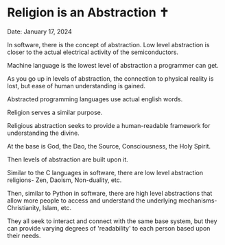 # Religion is an Abstraction ✝

Date: January 17, 2024

In software, there is the concept of abstraction.
Low level abstraction is closer to the actual electrical activity of the semiconductors.

Machine language is the lowest level of abstraction a programmer can get.

As you go up in levels of abstraction, the connection to physical reality is lost, but ease of human understanding is gained.

Abstracted programming languages use actual english words.

Religion serves a similar purpose.

Religious abstraction seeks to provide a human-readable framework for understanding the divine.

At the base is God, the Dao, the Source, Consciousness, the Holy Spirit.

Then levels of abstraction are built upon it.

Similar to the C languages in software, there are low level abstraction religions- Zen, Daoism, Non-duality, etc.

Then, similar to Python in software, there are high level abstractions that allow more people to access and understand the underlying mechanisms- Christianity, Islam, etc.

They all seek to interact and connect with the same base system, but they can provide varying degrees of 'readability' to each person based upon their needs.